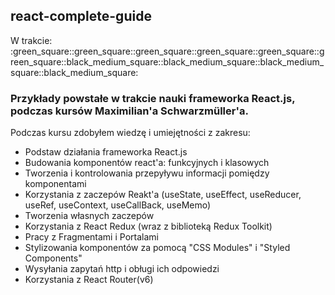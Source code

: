 <h2> react-complete-guide </h2>
W trakcie: :green_square::green_square::green_square::green_square::green_square::green_square::black_medium_square::black_medium_square::black_medium_square::black_medium_square:
<h3>Przykłady powstałe w trakcie nauki frameworka React.js, podczas kursów Maximilian'a Schwarzmüller'a.</h3>

Podczas kursu zdobyłem wiedzę i umiejętności z zakresu:
<ul>
  <li>Podstaw działania frameworka React.js</li>
  <li>Budowania komponentów react'a: funkcyjnych i klasowych</li>
  <li>Tworzenia i kontrolowania przepyływu informacji pomiędzy komponentami</li>
  <li>Korzystania z zaczepów Reakt'a (useState, useEffect, useReducer, useRef, useContext, useCallBack, useMemo)</li>
  <li>Tworzenia własnych zaczepów</li>
  <li>Korzystania z React Redux (wraz z biblioteką Redux Toolkit)</li>
  <li>Pracy z Fragmentami i Portalami</li>
  <li>Stylizowania komponentów za pomocą "CSS Modules" i "Styled Components"</li>
  <li>Wysyłania zapytań http i obługi ich odpowiedzi</li>
  <li>Korzystania z React Router(v6)</li>
</ul>
